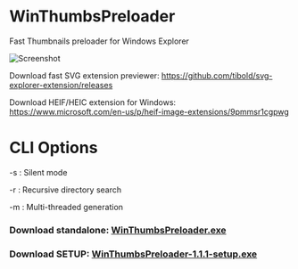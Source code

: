 # WinThumbsPreloader
Fast Thumbnails preloader for Windows Explorer

![Screenshot](https://raw.githubusercontent.com/Mfarooq360/WinThumbsPreloader/master/demo.gif)

Download fast SVG extension previewer: https://github.com/tibold/svg-explorer-extension/releases

Download HEIF/HEIC extension for Windows: https://www.microsoft.com/en-us/p/heif-image-extensions/9pmmsr1cgpwg

# CLI Options
-s : Silent mode

-r : Recursive directory search

-m : Multi-threaded generation

### Download standalone: [WinThumbsPreloader.exe](https://github.com/Mfarooq360/WinThumbsPreloader/releases/download/v1.1.1/WinThumbsPreloader.exe)
### Download SETUP: [WinThumbsPreloader-1.1.1-setup.exe](https://github.com/Mfarooq360/WinThumbsPreloader/releases/download/v1.1.1/WinThumbsPreloader-1.1.1-setup.exe)
